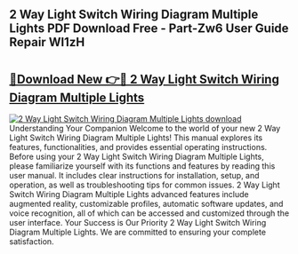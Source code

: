 ## 2 Way Light Switch Wiring Diagram Multiple Lights PDF Download Free - Part-Zw6 User Guide Repair WI1zH

# <h2><a href="http://dfovvv.blite.top/?on=2+Way+Light+Switch+Wiring+Diagram+Multiple+Lights">🔗Download New 👉🔴 2 Way Light Switch Wiring Diagram Multiple Lights</a></h2>

[![2 Way Light Switch Wiring Diagram Multiple Lights download](https://i.imgur.com/lujVjoI.png)](http://dfovvv.blite.top/?on=2+Way+Light+Switch+Wiring+Diagram+Multiple+Lights)
Understanding Your Companion Welcome to the world of your new 2 Way Light Switch Wiring Diagram Multiple Lights! This manual explores its features, functionalities, and provides essential operating instructions. Before using your 2 Way Light Switch Wiring Diagram Multiple Lights, please familiarize yourself with its functions and features by reading this user manual. It includes clear instructions for installation, setup, and operation, as well as troubleshooting tips for common issues. 2 Way Light Switch Wiring Diagram Multiple Lights advanced features include augmented reality, customizable profiles, automatic software updates, and voice recognition, all of which can be accessed and customized through the user interface. Your Success is Our Priority 2 Way Light Switch Wiring Diagram Multiple Lights. We are committed to ensuring your complete satisfaction.
